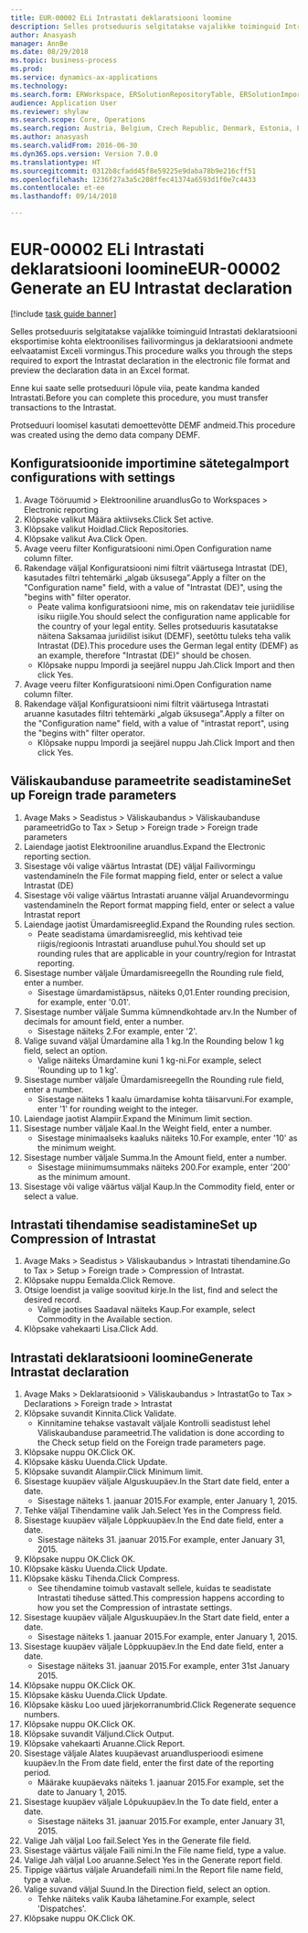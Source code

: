```yaml
--- 
title: EUR-00002 ELi Intrastati deklaratsiooni loomine
description: Selles protseduuris selgitatakse vajalikke toiminguid Intrastati deklaratsiooni eksportimise kohta elektroonilises failivormingus ja deklaratsiooni andmete eelvaatamist Exceli vormingus.
author: Anasyash
manager: AnnBe
ms.date: 08/29/2018
ms.topic: business-process
ms.prod: 
ms.service: dynamics-ax-applications
ms.technology: 
ms.search.form: ERWorkspace, ERSolutionRepositoryTable, ERSolutionImport, IntrastatParameters, IntrastatCommodityLookup, IntrastatCompressParameters, Intrastat, SysQueryForm
audience: Application User
ms.reviewer: shylaw
ms.search.scope: Core, Operations
ms.search.region: Austria, Belgium, Czech Republic, Denmark, Estonia, Finland, France, Germany, Hungary, Ireland, Italy, Latvia, Lithuania, Netherlands, Poland, Spain, Sweden, United Kingdom
ms.author: anasyash
ms.search.validFrom: 2016-06-30
ms.dyn365.ops.version: Version 7.0.0
ms.translationtype: HT
ms.sourcegitcommit: 0312b8cfadd45f8e59225e9daba78b9e216cff51
ms.openlocfilehash: 1236f27a3a5c208ffec41374a6593d1f0e7c4433
ms.contentlocale: et-ee
ms.lasthandoff: 09/14/2018

---
```

# <a name="eur-00002-generate-an-eu-intrastat-declaration"></a><span data-ttu-id="bdf8c-103">EUR-00002 ELi Intrastati deklaratsiooni loomine</span><span class="sxs-lookup"><span data-stu-id="bdf8c-103">EUR-00002 Generate an EU Intrastat declaration</span></span>

[!include [task guide banner](../../includes/task-guide-banner.md)]

<span data-ttu-id="bdf8c-104">Selles protseduuris selgitatakse vajalikke toiminguid Intrastati deklaratsiooni eksportimise kohta elektroonilises failivormingus ja deklaratsiooni andmete eelvaatamist Exceli vormingus.</span><span class="sxs-lookup"><span data-stu-id="bdf8c-104">This procedure walks you through the steps required to export the Intrastat declaration in the electronic file format and preview the declaration data in an Excel format.</span></span> 

<span data-ttu-id="bdf8c-105">Enne kui saate selle protseduuri lõpule viia, peate kandma kanded Intrastati.</span><span class="sxs-lookup"><span data-stu-id="bdf8c-105">Before you can complete this procedure, you must transfer transactions to the Intrastat.</span></span> 

<span data-ttu-id="bdf8c-106">Protseduuri loomisel kasutati demoettevõtte DEMF andmeid.</span><span class="sxs-lookup"><span data-stu-id="bdf8c-106">This procedure was created using the demo data company DEMF.</span></span>


## <a name="import-configurations-with-settings"></a><span data-ttu-id="bdf8c-107">Konfiguratsioonide importimine sätetega</span><span class="sxs-lookup"><span data-stu-id="bdf8c-107">Import configurations with settings</span></span>
1. <span data-ttu-id="bdf8c-108">Avage Tööruumid > Elektrooniline aruandlus</span><span class="sxs-lookup"><span data-stu-id="bdf8c-108">Go to Workspaces > Electronic reporting</span></span>
2. <span data-ttu-id="bdf8c-109">Klõpsake valikut Määra aktiivseks.</span><span class="sxs-lookup"><span data-stu-id="bdf8c-109">Click Set active.</span></span>
3. <span data-ttu-id="bdf8c-110">Klõpsake valikut Hoidlad.</span><span class="sxs-lookup"><span data-stu-id="bdf8c-110">Click Repositories.</span></span>
4. <span data-ttu-id="bdf8c-111">Klõpsake valikut Ava.</span><span class="sxs-lookup"><span data-stu-id="bdf8c-111">Click Open.</span></span>
5. <span data-ttu-id="bdf8c-112">Avage veeru filter Konfiguratsiooni nimi.</span><span class="sxs-lookup"><span data-stu-id="bdf8c-112">Open Configuration name column filter.</span></span>
6. <span data-ttu-id="bdf8c-113">Rakendage väljal Konfiguratsiooni nimi filtrit väärtusega Intrastat (DE), kasutades filtri tehtemärki „algab üksusega”.</span><span class="sxs-lookup"><span data-stu-id="bdf8c-113">Apply a filter on the "Configuration name" field, with a value of "Intrastat (DE)", using the "begins with" filter operator.</span></span>
    * <span data-ttu-id="bdf8c-114">Peate valima konfiguratsiooni nime, mis on rakendatav teie juriidilise isiku riigile.</span><span class="sxs-lookup"><span data-stu-id="bdf8c-114">You should select the configuration name applicable for the country of your legal entity.</span></span> <span data-ttu-id="bdf8c-115">Selles protseduuris kasutatakse näitena Saksamaa juriidilist isikut (DEMF), seetõttu tuleks teha valik Intrastat (DE).</span><span class="sxs-lookup"><span data-stu-id="bdf8c-115">This procedure uses the German legal entity (DEMF) as an example, therefore "Intrastat (DE)" should be chosen.</span></span>  
    * <span data-ttu-id="bdf8c-116">Klõpsake nuppu Impordi ja seejärel nuppu Jah.</span><span class="sxs-lookup"><span data-stu-id="bdf8c-116">Click Import and then click Yes.</span></span>  
7. <span data-ttu-id="bdf8c-117">Avage veeru filter Konfiguratsiooni nimi.</span><span class="sxs-lookup"><span data-stu-id="bdf8c-117">Open Configuration name column filter.</span></span>
8. <span data-ttu-id="bdf8c-118">Rakendage väljal Konfiguratsiooni nimi filtrit väärtusega Intrastati aruanne kasutades filtri tehtemärki „algab üksusega”.</span><span class="sxs-lookup"><span data-stu-id="bdf8c-118">Apply a filter on the "Configuration name" field, with a value of "intrastat report", using the "begins with" filter operator.</span></span>
    * <span data-ttu-id="bdf8c-119">Klõpsake nuppu Impordi ja seejärel nuppu Jah.</span><span class="sxs-lookup"><span data-stu-id="bdf8c-119">Click Import and then click Yes.</span></span>  

## <a name="set-up-foreign-trade-parameters"></a><span data-ttu-id="bdf8c-120">Väliskaubanduse parameetrite seadistamine</span><span class="sxs-lookup"><span data-stu-id="bdf8c-120">Set up Foreign trade parameters</span></span>
1. <span data-ttu-id="bdf8c-121">Avage Maks > Seadistus > Väliskaubandus > Väliskaubanduse parameetrid</span><span class="sxs-lookup"><span data-stu-id="bdf8c-121">Go to Tax > Setup > Foreign trade > Foreign trade parameters</span></span>
2. <span data-ttu-id="bdf8c-122">Laiendage jaotist Elektrooniline aruandlus.</span><span class="sxs-lookup"><span data-stu-id="bdf8c-122">Expand the Electronic reporting section.</span></span>
3. <span data-ttu-id="bdf8c-123">Sisestage või valige väärtus Intrastat (DE) väljal Failivormingu vastendamine</span><span class="sxs-lookup"><span data-stu-id="bdf8c-123">In the File format mapping field, enter or select a value Intrastat (DE)</span></span>
4. <span data-ttu-id="bdf8c-124">Sisestage või valige väärtus Intrastati aruanne väljal Aruandevormingu vastendamine</span><span class="sxs-lookup"><span data-stu-id="bdf8c-124">In the Report format mapping field, enter or select a value Intrastat report</span></span>
5. <span data-ttu-id="bdf8c-125">Laiendage jaotist Ümardamisreeglid.</span><span class="sxs-lookup"><span data-stu-id="bdf8c-125">Expand the Rounding rules section.</span></span>
    * <span data-ttu-id="bdf8c-126">Peate seadistama ümardamisreeglid, mis kehtivad teie riigis/regioonis Intrastati aruandluse puhul.</span><span class="sxs-lookup"><span data-stu-id="bdf8c-126">You should set up rounding rules that are applicable in your country/region for Intrastat reporting.</span></span>  
6. <span data-ttu-id="bdf8c-127">Sisestage number väljale Ümardamisreegel</span><span class="sxs-lookup"><span data-stu-id="bdf8c-127">In the Rounding rule field, enter a number.</span></span>
    * <span data-ttu-id="bdf8c-128">Sisestage ümardamistäpsus, näiteks 0,01.</span><span class="sxs-lookup"><span data-stu-id="bdf8c-128">Enter rounding precision, for example, enter '0.01'.</span></span>  
7. <span data-ttu-id="bdf8c-129">Sisestage number väljale Summa kümnendkohtade arv.</span><span class="sxs-lookup"><span data-stu-id="bdf8c-129">In the Number of decimals for amount field, enter a number.</span></span>
    * <span data-ttu-id="bdf8c-130">Sisestage näiteks 2.</span><span class="sxs-lookup"><span data-stu-id="bdf8c-130">For example, enter '2'.</span></span>  
8. <span data-ttu-id="bdf8c-131">Valige suvand väljal Ümardamine alla 1 kg.</span><span class="sxs-lookup"><span data-stu-id="bdf8c-131">In the Rounding below 1 kg field, select an option.</span></span>
    * <span data-ttu-id="bdf8c-132">Valige näiteks Ümardamine kuni 1 kg-ni.</span><span class="sxs-lookup"><span data-stu-id="bdf8c-132">For example, select 'Rounding up to 1 kg'.</span></span>  
9. <span data-ttu-id="bdf8c-133">Sisestage number väljale Ümardamisreegel</span><span class="sxs-lookup"><span data-stu-id="bdf8c-133">In the Rounding rule field, enter a number.</span></span>
    * <span data-ttu-id="bdf8c-134">Sisestage näiteks 1 kaalu ümardamise kohta täisarvuni.</span><span class="sxs-lookup"><span data-stu-id="bdf8c-134">For example, enter '1' for rounding weight to the integer.</span></span>  
10. <span data-ttu-id="bdf8c-135">Laiendage jaotist Alampiir.</span><span class="sxs-lookup"><span data-stu-id="bdf8c-135">Expand the Minimum limit section.</span></span>
11. <span data-ttu-id="bdf8c-136">Sisestage number väljale Kaal.</span><span class="sxs-lookup"><span data-stu-id="bdf8c-136">In the Weight field, enter a number.</span></span>
    * <span data-ttu-id="bdf8c-137">Sisestage minimaalseks kaaluks näiteks 10.</span><span class="sxs-lookup"><span data-stu-id="bdf8c-137">For example, enter '10' as the minimum weight.</span></span>  
12. <span data-ttu-id="bdf8c-138">Sisestage number väljale Summa.</span><span class="sxs-lookup"><span data-stu-id="bdf8c-138">In the Amount field, enter a number.</span></span>
    * <span data-ttu-id="bdf8c-139">Sisestage miinimumsummaks näiteks 200.</span><span class="sxs-lookup"><span data-stu-id="bdf8c-139">For example, enter '200' as the minimum amount.</span></span>  
13. <span data-ttu-id="bdf8c-140">Sisestage või valige väärtus väljal Kaup.</span><span class="sxs-lookup"><span data-stu-id="bdf8c-140">In the Commodity field, enter or select a value.</span></span>

## <a name="set-up-compression-of-intrastat"></a><span data-ttu-id="bdf8c-141">Intrastati tihendamise seadistamine</span><span class="sxs-lookup"><span data-stu-id="bdf8c-141">Set up Compression of Intrastat</span></span>
1. <span data-ttu-id="bdf8c-142">Avage Maks > Seadistus > Väliskaubandus > Intrastati tihendamine.</span><span class="sxs-lookup"><span data-stu-id="bdf8c-142">Go to Tax > Setup > Foreign trade > Compression of Intrastat.</span></span>
2. <span data-ttu-id="bdf8c-143">Klõpsake nuppu Eemalda.</span><span class="sxs-lookup"><span data-stu-id="bdf8c-143">Click Remove.</span></span>
3. <span data-ttu-id="bdf8c-144">Otsige loendist ja valige soovitud kirje.</span><span class="sxs-lookup"><span data-stu-id="bdf8c-144">In the list, find and select the desired record.</span></span>
    * <span data-ttu-id="bdf8c-145">Valige jaotises Saadaval näiteks Kaup.</span><span class="sxs-lookup"><span data-stu-id="bdf8c-145">For example, select Commodity in the Available section.</span></span>  
4. <span data-ttu-id="bdf8c-146">Klõpsake vahekaarti Lisa.</span><span class="sxs-lookup"><span data-stu-id="bdf8c-146">Click Add.</span></span>

## <a name="generate-intrastat-declaration"></a><span data-ttu-id="bdf8c-147">Intrastati deklaratsiooni loomine</span><span class="sxs-lookup"><span data-stu-id="bdf8c-147">Generate Intrastat declaration</span></span>
1. <span data-ttu-id="bdf8c-148">Avage Maks > Deklaratsioonid > Väliskaubandus > Intrastat</span><span class="sxs-lookup"><span data-stu-id="bdf8c-148">Go to Tax > Declarations > Foreign trade > Intrastat</span></span>
2. <span data-ttu-id="bdf8c-149">Klõpsake suvandit Kinnita.</span><span class="sxs-lookup"><span data-stu-id="bdf8c-149">Click Validate.</span></span>
    * <span data-ttu-id="bdf8c-150">Kinnitamine tehakse vastavalt väljale Kontrolli seadistust lehel Väliskaubanduse parameetrid.</span><span class="sxs-lookup"><span data-stu-id="bdf8c-150">The validation is done according to the Check setup field on the Foreign trade parameters page.</span></span>  
3. <span data-ttu-id="bdf8c-151">Klõpsake nuppu OK.</span><span class="sxs-lookup"><span data-stu-id="bdf8c-151">Click OK.</span></span>
4. <span data-ttu-id="bdf8c-152">Klõpsake käsku Uuenda.</span><span class="sxs-lookup"><span data-stu-id="bdf8c-152">Click Update.</span></span>
5. <span data-ttu-id="bdf8c-153">Klõpsake suvandit Alampiir.</span><span class="sxs-lookup"><span data-stu-id="bdf8c-153">Click Minimum limit.</span></span>
6. <span data-ttu-id="bdf8c-154">Sisestage kuupäev väljale Alguskuupäev.</span><span class="sxs-lookup"><span data-stu-id="bdf8c-154">In the Start date field, enter a date.</span></span>
    * <span data-ttu-id="bdf8c-155">Sisestage näiteks 1. jaanuar 2015.</span><span class="sxs-lookup"><span data-stu-id="bdf8c-155">For example, enter January 1, 2015.</span></span>  
7. <span data-ttu-id="bdf8c-156">Tehke väljal Tihendamine valik Jah.</span><span class="sxs-lookup"><span data-stu-id="bdf8c-156">Select Yes in the Compress field.</span></span>
8. <span data-ttu-id="bdf8c-157">Sisestage kuupäev väljale Lõppkuupäev.</span><span class="sxs-lookup"><span data-stu-id="bdf8c-157">In the End date field, enter a date.</span></span>
    * <span data-ttu-id="bdf8c-158">Sisestage näiteks 31. jaanuar 2015.</span><span class="sxs-lookup"><span data-stu-id="bdf8c-158">For example, enter January 31, 2015.</span></span>  
9. <span data-ttu-id="bdf8c-159">Klõpsake nuppu OK.</span><span class="sxs-lookup"><span data-stu-id="bdf8c-159">Click OK.</span></span>
10. <span data-ttu-id="bdf8c-160">Klõpsake käsku Uuenda.</span><span class="sxs-lookup"><span data-stu-id="bdf8c-160">Click Update.</span></span>
11. <span data-ttu-id="bdf8c-161">Klõpsake käsku Tihenda.</span><span class="sxs-lookup"><span data-stu-id="bdf8c-161">Click Compress.</span></span>
    * <span data-ttu-id="bdf8c-162">See tihendamine toimub vastavalt sellele, kuidas te seadistate Intrastati tiheduse sätted.</span><span class="sxs-lookup"><span data-stu-id="bdf8c-162">This compression happens according to how you set the Compression of intrastate settings.</span></span>  
12. <span data-ttu-id="bdf8c-163">Sisestage kuupäev väljale Alguskuupäev.</span><span class="sxs-lookup"><span data-stu-id="bdf8c-163">In the Start date field, enter a date.</span></span>
    * <span data-ttu-id="bdf8c-164">Sisestage näiteks 1. jaanuar 2015.</span><span class="sxs-lookup"><span data-stu-id="bdf8c-164">For example, enter January 1, 2015.</span></span>  
13. <span data-ttu-id="bdf8c-165">Sisestage kuupäev väljale Lõppkuupäev.</span><span class="sxs-lookup"><span data-stu-id="bdf8c-165">In the End date field, enter a date.</span></span>
    * <span data-ttu-id="bdf8c-166">Sisestage näiteks 31. jaanuar 2015.</span><span class="sxs-lookup"><span data-stu-id="bdf8c-166">For example, enter 31st January 2015.</span></span>  
14. <span data-ttu-id="bdf8c-167">Klõpsake nuppu OK.</span><span class="sxs-lookup"><span data-stu-id="bdf8c-167">Click OK.</span></span>
15. <span data-ttu-id="bdf8c-168">Klõpsake käsku Uuenda.</span><span class="sxs-lookup"><span data-stu-id="bdf8c-168">Click Update.</span></span>
16. <span data-ttu-id="bdf8c-169">Klõpsake käsku Loo uued järjekorranumbrid.</span><span class="sxs-lookup"><span data-stu-id="bdf8c-169">Click Regenerate sequence numbers.</span></span>
17. <span data-ttu-id="bdf8c-170">Klõpsake nuppu OK.</span><span class="sxs-lookup"><span data-stu-id="bdf8c-170">Click OK.</span></span>
18. <span data-ttu-id="bdf8c-171">Klõpsake suvandit Väljund.</span><span class="sxs-lookup"><span data-stu-id="bdf8c-171">Click Output.</span></span>
19. <span data-ttu-id="bdf8c-172">Klõpsake vahekaarti Aruanne.</span><span class="sxs-lookup"><span data-stu-id="bdf8c-172">Click Report.</span></span>
20. <span data-ttu-id="bdf8c-173">Sisestage väljale Alates kuupäevast aruandlusperioodi esimene kuupäev.</span><span class="sxs-lookup"><span data-stu-id="bdf8c-173">In the From date field, enter the first date of the reporting period.</span></span>
    * <span data-ttu-id="bdf8c-174">Määrake kuupäevaks näiteks 1. jaanuar 2015.</span><span class="sxs-lookup"><span data-stu-id="bdf8c-174">For example, set the date to January 1, 2015.</span></span>  
21. <span data-ttu-id="bdf8c-175">Sisestage kuupäev väljale Lõpukuupäev.</span><span class="sxs-lookup"><span data-stu-id="bdf8c-175">In the To date field, enter a date.</span></span>
    * <span data-ttu-id="bdf8c-176">Sisestage näiteks 31. jaanuar 2015.</span><span class="sxs-lookup"><span data-stu-id="bdf8c-176">For example, enter January 31, 2015.</span></span>  
22. <span data-ttu-id="bdf8c-177">Valige Jah väljal Loo fail.</span><span class="sxs-lookup"><span data-stu-id="bdf8c-177">Select Yes in the Generate file field.</span></span>
23. <span data-ttu-id="bdf8c-178">Sisestage väärtus väljale Faili nimi.</span><span class="sxs-lookup"><span data-stu-id="bdf8c-178">In the File name field, type a value.</span></span>
24. <span data-ttu-id="bdf8c-179">Valige Jah väljal Loo aruanne.</span><span class="sxs-lookup"><span data-stu-id="bdf8c-179">Select Yes in the Generate report field.</span></span>
25. <span data-ttu-id="bdf8c-180">Tippige väärtus väljale Aruandefaili nimi.</span><span class="sxs-lookup"><span data-stu-id="bdf8c-180">In the Report file name field, type a value.</span></span>
26. <span data-ttu-id="bdf8c-181">Valige suvand väljal Suund.</span><span class="sxs-lookup"><span data-stu-id="bdf8c-181">In the Direction field, select an option.</span></span>
    * <span data-ttu-id="bdf8c-182">Tehke näiteks valik Kauba lähetamine.</span><span class="sxs-lookup"><span data-stu-id="bdf8c-182">For example, select 'Dispatches'.</span></span>  
27. <span data-ttu-id="bdf8c-183">Klõpsake nuppu OK.</span><span class="sxs-lookup"><span data-stu-id="bdf8c-183">Click OK.</span></span>


